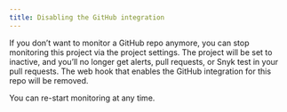 ```yaml
---
title: Disabling the GitHub integration
---
```


If you don’t want to monitor a GitHub repo anymore, you can stop monitoring this project via the project settings. The project will be set to inactive, and you’ll no longer get alerts, pull requests, or Snyk test in your pull requests. The web hook that enables the GitHub integration for this repo will be removed. 

You can re-start monitoring at any time. 
